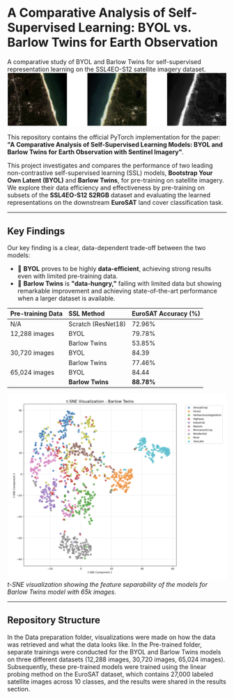 # A Comparative Analysis of Self-Supervised Learning: BYOL vs. Barlow Twins for Earth Observation
A comparative study of BYOL and Barlow Twins for self-supervised representation learning on the SSL4EO-S12 satellite imagery dataset.
![Header Image](results/ssl.png) 

This repository contains the official PyTorch implementation for the paper: **"A Comparative Analysis of Self-Supervised Learning Models: BYOL and Barlow Twins for Earth Observation with Sentinel Imagery"**.

This project investigates and compares the performance of two leading non-contrastive self-supervised learning (SSL) models, **Bootstrap Your Own Latent (BYOL)** and **Barlow Twins**, for pre-training on satellite imagery. We explore their data efficiency and effectiveness by pre-training on subsets of the **SSL4EO-S12 S2RGB** dataset and evaluating the learned representations on the downstream **EuroSAT** land cover classification task.

---

## Key Findings

Our key finding is a clear, data-dependent trade-off between the two models:

-   🚀 **BYOL** proves to be highly **data-efficient**, achieving strong results even with limited pre-training data.
-   🤔 **Barlow Twins** is **"data-hungry,"** failing with limited data but showing remarkable improvement and achieving state-of-the-art performance when a larger dataset is available.

| Pre-training Data | SSL Method | EuroSAT Accuracy (%) |
| :---------------- | :----------- | :------------------- |
| N/A | Scratch (ResNet18) | 72.96% |
| 12,288 images | BYOL | 79.78% |
| | Barlow Twins | 53.85% |
| 30,720 images | BYOL | 84.39 |
| | Barlow Twins | 77.46% |
| 65,024 images | BYOL | 84.44 |
| |**Barlow Twins** | **88.78%** |

![t-SNE Visualization](results/tSNE_barlow_twins_65024_images.png) 
*t-SNE visualization showing the feature separability of the models for Barlow Twins model with 65k images.*

---

## Repository Structure
In the Data preparation folder, visualizations were made on how the data was retrieved and what the data looks like. In the Pre-trained folder, separate trainings were conducted for the BYOL and Barlow Twins models on three different datasets (12,288 images, 30,720 images, 65,024 images). Subsequently, these pre-trained models were trained using the linear probing method on the EuroSAT dataset, which contains 27,000 labeled satellite images across 10 classes, and the results were shared in the results section.
